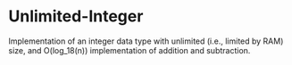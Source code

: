 # Unlimited-Integer
Implementation of an integer data type with unlimited (i.e., limited by RAM) size, and O(log_18(n)) implementation of addition and subtraction.
